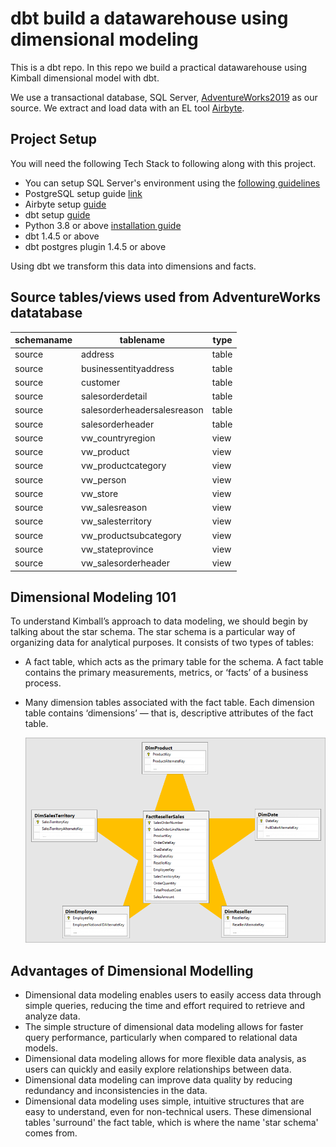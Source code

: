 # dbt build a datawarehouse using dimensional modeling
This is a dbt repo. In this repo we build a practical datawarehouse using Kimball dimensional model with dbt. 

We use a transactional database, SQL Server, [AdventureWorks2019](https://learn.microsoft.com/en-us/sql/samples/adventureworks-install-configure?view=sql-server-ver16&tabs=ssms) as our source. We extract and load data with an EL tool [Airbyte](https://www.youtube.com/watch?v=2FvMa7vaxDY&t).

## Project Setup
You will need the following Tech Stack to following along with this project. 

- You can setup SQL Server's environment using the [following guidelines](https://www.youtube.com/watch?v=e5mvoKuV3xs&t=6s)
- PostgreSQL setup guide [link](https://www.youtube.com/watch?v=fjYiWXHI7Mo)
- Airbyte setup [guide](https://www.youtube.com/watch?v=2FvMa7vaxDY&t)
- dbt setup [guide](https://www.youtube.com/watch?v=gH1w4OIgXj4)
- Python 3.8 or above [installation guide](https://www.youtube.com/watch?v=B0G-44dqHRM&t)
- dbt 1.4.5 or above
- dbt postgres plugin 1.4.5 or above

Using dbt we transform this data into dimensions and facts. 


## Source tables/views used from AdventureWorks datatabase
| schemaname 	| tablename                   	| type  	|
|------------	|-----------------------------	|-------	|
| source     	| address                     	| table 	|
| source     	| businessentityaddress        	| table 	|
| source     	| customer                    	| table 	|
| source     	| salesorderdetail            	| table 	|
| source     	| salesorderheadersalesreason 	| table 	|
| source     	| salesorderheader            	| table 	|
| source     	| vw_countryregion            	| view  	|
| source     	| vw_product                  	| view  	|
| source     	| vw_productcategory          	| view  	|
| source     	| vw_person                   	| view  	|
| source     	| vw_store                    	| view  	|
| source     	| vw_salesreason              	| view  	|
| source     	| vw_salesterritory           	| view  	|
| source     	| vw_productsubcategory       	| view  	|
| source     	| vw_stateprovince            	| view  	|
| source     	| vw_salesorderheader          	| view  	|

## Dimensional Modeling 101
To understand Kimball’s approach to data modeling, we should begin by talking about the star schema. The star schema is a particular way of organizing data for analytical purposes. It consists of two types of tables:
- A fact table, which acts as the primary table for the schema. A fact table contains the primary measurements, metrics, or ‘facts’ of a business process.
- Many dimension tables associated with the fact table. Each dimension table contains ‘dimensions’ — that is, descriptive attributes of the fact table.

  ![image](star-schema-example1.png)

## Advantages of Dimensional Modelling
- Dimensional data modeling enables users to easily access data through simple queries, reducing the time and effort required to retrieve and analyze data.
- The simple structure of dimensional data modeling allows for faster query performance, particularly when compared to relational data models.
- Dimensional data modeling allows for more flexible data analysis, as users can quickly and easily explore relationships between data.
- Dimensional data modeling can improve data quality by reducing redundancy and inconsistencies in the data.
- Dimensional data modeling uses simple, intuitive structures that are easy to understand, even for non-technical users.
  These dimensional tables 'surround' the fact table, which is where the name 'star schema' comes from.
